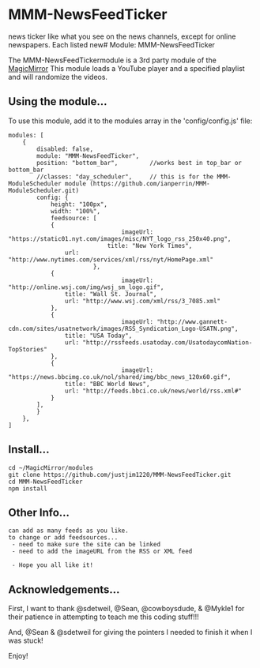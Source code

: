 # MMM-NewsFeedTicker
news ticker like what you see on the news channels, except for online newspapers. 
Each listed new# Module: MMM-NewsFeedTicker

The MMM-NewsFeedTickermodule is a 3rd party module of the <a href=https://github.com/MichMich/MagicMirror/tree/developMagicMirror>MagicMirror</a>
This module loads a YouTube player and a specified playlist and will randomize the videos.

## Using the module...

To use this module, add it to the modules array in the 'config/config.js' file:
```
modules: [
	{
		disabled: false,
		module: "MMM-NewsFeedTicker",
		position: "bottom_bar",			//works best in top_bar or bottom_bar
		//classes: "day_scheduler",		// this is for the MMM-ModuleScheduler module (https://github.com/ianperrin/MMM-ModuleScheduler.git)
		config: {
			height: "100px",
			width: "100%",
			feedsource: [
			{
                				imageUrl: "https://static01.nyt.com/images/misc/NYT_logo_rss_250x40.png",
               				title: "New York Times",
				url: "http://www.nytimes.com/services/xml/rss/nyt/HomePage.xml"
            			},
			{
                				imageUrl: "http://online.wsj.com/img/wsj_sm_logo.gif",
				title: "Wall St. Journal",
				url: "http://www.wsj.com/xml/rss/3_7085.xml"
			},
			{
                				imageUrl: "http://www.gannett-cdn.com/sites/usatnetwork/images/RSS_Syndication_Logo-USATN.png",
				title: "USA Today",
				url: "http://rssfeeds.usatoday.com/UsatodaycomNation-TopStories"
			},
			{
                				imageUrl: "https://news.bbcimg.co.uk/nol/shared/img/bbc_news_120x60.gif",
				title: "BBC World News",
				url: "http://feeds.bbci.co.uk/news/world/rss.xml#"
			}
		],
		}
	},
]
```

## Install...
```
cd ~/MagicMirror/modules
git clone https://github.com/justjim1220/MMM-NewsFeedTicker.git
cd MMM-NewsFeedTicker
npm install
```

## Other Info...
```
can add as many feeds as you like.
to change or add feedsources... 
 - need to make sure the site can be linked 
 - need to add the imageURL from the RSS or XML feed
 
 - Hope you all like it!
```



## Acknowledgements...
First, I want to thank @sdetweil, @Sean, @cowboysdude, & @Mykle1 for their patience in attempting to teach me this coding stuff!!!

And, @Sean & @sdetweil for giving the pointers I needed to finish it when I was stuck!

Enjoy!
